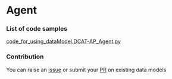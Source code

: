 # Agent

### List of code samples 

<!-- 50-List of code -->

<!-- [code entry](link) -->
[code_for_using_dataModel.DCAT-AP_Agent.py](https://github.com/smart-data-models/dataModel.DCAT-AP/blob/master/Agent/code/code_for_using_dataModel.DCAT-AP_Agent.py)


<!-- /50-List of code -->

### Contribution
You can raise an [issue](https://github.com/smart-data-models/dataModel.DCAT-AP/issues) or submit your [PR](https://github.com/smart-data-models/dataModel.DCAT-AP/pulls) on existing data models
